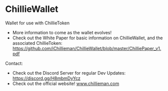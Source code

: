 # ChillieWallet
Wallet for use with ChillieToken

- More information to come as the wallet evolves!
- Check out the White Paper for basic information on ChillieWallet, and the associated ChillieToken: https://github.com/iChillieman/ChillieWallet/blob/master/ChilliePaper_v1.pdf

Contact:
 - Check out the Discord Server for regular Dev Updates: https://discord.gg/H8mbmDyYcz
 - Check out the official website! www.chillieman.com
